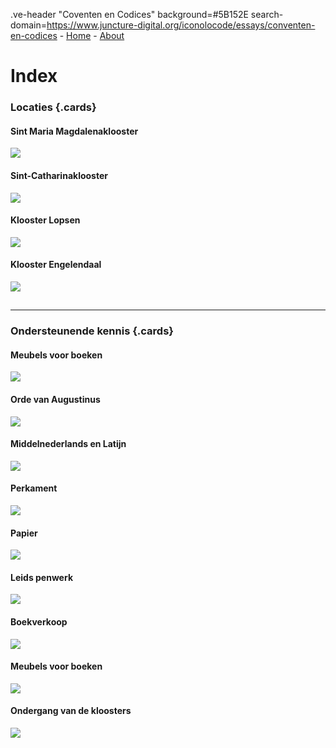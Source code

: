 .ve-header "Coventen en Codices" background=#5B152E search-domain=https://www.juncture-digital.org/iconolocode/essays/conventen-en-codices
    - [Home](/home)
    - [About](/about)

# Index

### Locaties {.cards}

#### Sint Maria Magdalenaklooster

![](https://iiif.juncture-digital.org/thumbnail/gh:iconolocode/media/LTK_336-CC-BY.jpg)

#### Sint-Catharinaklooster
![](https://iiif.juncture-digital.org/thumbnail/gh:iconolocode/media/Csg_135-CC-BY-NC-SA.jpg)

#### Klooster Lopsen
![](https://images.memorix.nl/lei/thumb/fullsize/e5ac43e8-3b5e-8528-a82b-62fee58d0836.jpg)

#### Klooster Engelendaal
![](https://www.alvin-portal.org/alvin/attachment/record/alvin-record:14542/ATTACHMENT-0015)

##
---

### Ondersteunende kennis {.cards}

#### Meubels voor boeken
![](https://iiif.juncture-digital.org/thumbnail/gh:iconolocode/media/Lessenaar_thumbnail-CC0.jpg)

#### Orde van Augustinus
![](https://iiif.juncture-digital.org/thumbnail/wc:)

#### Middelnederlands en Latijn
![](https://iiif.juncture-digital.org/thumbnail/wc:)

#### Perkament
![](https://iiif.juncture-digital.org/thumbnail/wc:)

#### Papier
![](https://iiif.juncture-digital.org/thumbnail/wc:)

#### Leids penwerk
![](https://iiif.juncture-digital.org/thumbnail/wc:)

#### Boekverkoop
![](https://iiif.juncture-digital.org/thumbnail/wc:)

#### Meubels voor boeken
![](https://iiif.juncture-digital.org/thumbnail/gh:iconolocode/media/Lessenaar_thumbnail-CC0.jpg)

#### Ondergang van de kloosters 
![](https://iiif.juncture-digital.org/thumbnail/wc:)

